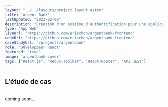 ```yaml
---
layout: "../../layouts/project.layout.astro"
title: 'Argent Bank'
lastUpdated: "2023-02-08"
description: "Création d'un système d'authentification pour une application bancaire."
type: "App Web"
liveUrl: "https://github.com/erischon/argentbank-frontend"
codeUrl: "https://github.com/erischon/argentbank-frontend"
caseStudyUrl: "/projects/argentbank"
role: 'Développeur React'
featured: "true"
image: 'argentbank-cover'
tags: ["React.js", "Redux-Toolkit", "React-Router", "API REST"]
---
```


## L'étude de cas
  <br/>
coming soon...